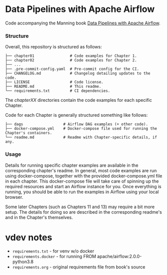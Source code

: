 # Data Pipelines with Apache Airflow

Code accompanying the Manning book [Data Pipelines with Apache Airflow](https://www.manning.com/books/data-pipelines-with-apache-airflow).

### Structure

Overall, this repository is structured as follows:

```
├── chapter01                # Code examples for Chapter 1.
├── chapter02                # Code examples for Chapter 2.
├── ...
├── .pre-commit-config.yaml  # Pre-commit config for the CI.
├── CHANGELOG.md             # Changelog detailing updates to the code.
├── LICENSE                  # Code license.
├── README.md                # This readme.
└── requirements.txt         # CI dependencies.
```

The *chapterXX* directories contain the code examples for each specific Chapter.

Code for each Chapter is generally structured something like follows:

```
├── dags                  # Airflow DAG examples (+ other code).
├── docker-compose.yml    # Docker-compose file used for running the Chapter's containers.
└── readme.md             # Readme with Chapter-specific details, if any.
```

### Usage

Details for running specific chapter examples are available in the corresponding chapter's readme. In general, most code examples are run using docker-compose, together with the provided docker-compose.yml file in each chapter. This docker-compose file will take care of spinning up the required resources and start an Airflow instance for you. Once everything is running, you should be able to run the examples in Airflow using your local browser.

Some later Chapters (such as Chapters 11 and 13) may require a bit more setup. The details for doing so are described in the corresponding readme's and in the Chapter's themselves.

# vdev notes

* `requirements.txt` - for venv w/o docker
* `requirements.docker` - for running FROM apache/airflow:2.0.0-python3.8
* `requirements.org` - original requirements file from book's source
